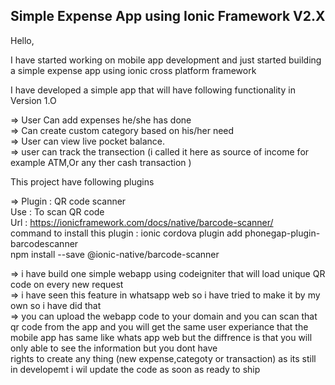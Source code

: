 <h2> Simple Expense App using Ionic Framework V2.X </h2>

Hello,

I have started working on mobile app development and just started building a simple expense app using ionic cross platform framework <br>

I have developed a simple app that will have following functionality in Version 1.O <br>

=> User Can add expenses he/she has done <br>
=> Can create custom category based on his/her need <br>
=> User can view live pocket balance. <br>
=> user can track the transection (i called it here as source of income for example ATM,Or any ther cash  transaction ) <br>


This project have following plugins 

=> Plugin :  QR code scanner <br> 
   Use    : To  scan QR code <br>
   Url    : https://ionicframework.com/docs/native/barcode-scanner/<br>
  command to install this plugin  : ionic cordova plugin add phonegap-plugin-barcodescanner <br>
                                    npm install --save @ionic-native/barcode-scanner <br>
<p>
  => i have build one simple webapp using codeigniter that will load unique QR code on every new request <br>
  => i have seen this feature in whatsapp web so i have tried to make it by my own so i have did that <br>
  => you can upload the webapp code to your domain and you can scan that qr code from the app and you will get the same user experiance 
     that the mobile app  has same like whats app web but the diffrence is that you will only able to see the information but you dont have <br>
   rights to create any thing (new expense,categoty or transaction) as its  still in developemt i wil update the code as soon as ready to ship<br>

</p>
 
  
  
  
